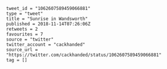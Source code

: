 ```
tweet_id = "1062607589459066881"
type = "tweet"
title = "Sunrise in Wandsworth"
published = 2018-11-14T07:26:06Z
retweets = 2
favourites = 7
source = "twitter"
twitter_account = "cackhanded"
source_url = "https://twitter.com/cackhanded/status/1062607589459066881"
tag = []
```

<p class='image'><img src='https://mnf.m17s.net/2018/11/14/Dr8j9zGWwAA2Myh.jpg' alt=''></p>

